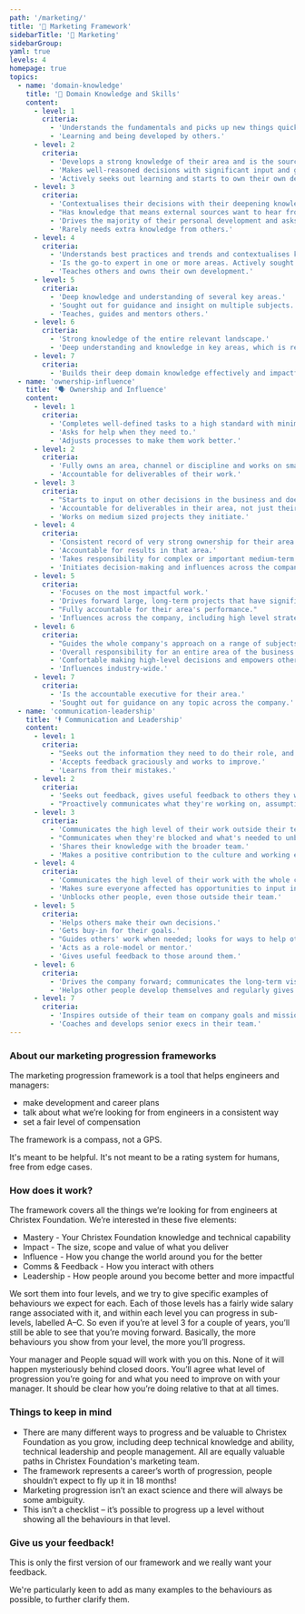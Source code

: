 ```yaml
---
path: '/marketing/'
title: '🎉 Marketing Framework'
sidebarTitle: '🎉 Marketing'
sidebarGroup:
yaml: true
levels: 4
homepage: true
topics:
  - name: 'domain-knowledge'
    title: '🧠 Domain Knowledge and Skills'
    content:
      - level: 1
        criteria:
          - 'Understands the fundamentals and picks up new things quickly.'
          - 'Learning and being developed by others.'
      - level: 2
        criteria:
          - 'Develops a strong knowledge of their area and is the source of wisdom.'
          - 'Makes well-reasoned decisions with significant input and guidance from others.'
          - 'Actively seeks out learning and starts to own their own development.'
      - level: 3
        criteria:
          - 'Contextualises their decisions with their deepening knowledge of other areas of the business related to their work.'
          - "Has knowledge that means external sources want to hear from them, independent of Christex Foundation's success."
          - 'Drives the majority of their personal development and asks for feedback and input at the right time.'
          - 'Rarely needs extra knowledge from others.'
      - level: 4
        criteria:
          - 'Understands best practices and trends and contextualises knowledge within the wider business.'
          - 'Is the go-to expert in one or more areas. Actively sought out by others for input and guidance on their area.'
          - 'Teaches others and owns their own development.'
      - level: 5
        criteria:
          - 'Deep knowledge and understanding of several key areas.'
          - 'Sought out for guidance and insight on multiple subjects.'
          - 'Teaches, guides and mentors others.'
      - level: 6
        criteria:
          - 'Strong knowledge of the entire relevant landscape.'
          - 'Deep understanding and knowledge in key areas, which is recognised internally and externally.'
      - level: 7
        criteria:
          - 'Builds their deep domain knowledge effectively and impactfully into the wider business context, with a deep understanding of the company goals, challenges and opportunities.'
  - name: 'ownership-influence'
    title: '🗣️ Ownership and Influence'
    content:
      - level: 1
        criteria:
          - 'Completes well-defined tasks to a high standard with minimal direction.'
          - 'Asks for help when they need to.'
          - 'Adjusts processes to make them work better.'
      - level: 2
        criteria:
          - 'Fully owns an area, channel or discipline and works on small to medium projects and types of work with guidance from others.'
          - 'Accountable for deliverables of their work.'
      - level: 3
        criteria:
          - "Starts to input on other decisions in the business and doesn't need to ask to be involved."
          - 'Accountable for deliverables in their area, not just their specific work.'
          - 'Works on medium sized projects they initiate.'
      - level: 4
        criteria:
          - 'Consistent record of very strong ownership for their area.'
          - 'Accountable for results in that area.'
          - 'Takes responsibility for complex or important medium-term projects.'
          - 'Initiates decision-making and influences across the company.'
      - level: 5
        criteria:
          - 'Focuses on the most impactful work.'
          - 'Drives forward large, long-term projects that have significant impact on the business.'
          - "Fully accountable for their area's performance."
          - 'Influences across the company, including high level strategy.'
      - level: 6
        criteria:
          - "Guides the whole company's approach on a range of subjects."
          - 'Overall responsibility for an entire area of the business.'
          - 'Comfortable making high-level decisions and empowers others to make decisions.'
          - 'Influences industry-wide.'
      - level: 7
        criteria:
          - 'Is the accountable executive for their area.'
          - 'Sought out for guidance on any topic across the company.'
  - name: 'communication-leadership'
    title: '🕴️ Communication and Leadership'
    content:
      - level: 1
        criteria:
          - "Seeks out the information they need to do their role, and communicates what they're doing with the people affected."
          - 'Accepts feedback graciously and works to improve.'
          - 'Learns from their mistakes.'
      - level: 2
        criteria:
          - 'Seeks out feedback, gives useful feedback to others they work with.'
          - "Proactively communicates what they're working on, assumptions they've made, and decisions they've made on the direction of their work."
      - level: 3
        criteria:
          - 'Communicates the high level of their work outside their team and proactively seeks out challenges.'
          - "Communicates when they're blocked and what's needed to unblock them."
          - 'Shares their knowledge with the broader team.'
          - 'Makes a positive contribution to the culture and working environment.'
      - level: 4
        criteria:
          - 'Communicates the high level of their work with the whole company.'
          - 'Makes sure everyone affected has opportunities to input into relevant decisions.'
          - 'Unblocks other people, even those outside their team.'
      - level: 5
        criteria:
          - 'Helps others make their own decisions.'
          - 'Gets buy-in for their goals.'
          - "Guides others' work when needed; looks for ways to help other people in the team to really shine and develop their own skills."
          - 'Acts as a role-model or mentor.'
          - 'Gives useful feedback to those around them.'
      - level: 6
        criteria:
          - 'Drives the company forward; communicates the long-term vision.'
          - 'Helps other people develop themselves and regularly gives insightful, useful feedback to people across the company.'
      - level: 7
        criteria:
          - 'Inspires outside of their team on company goals and mission.'
          - 'Coaches and develops senior execs in their team.'
---
```


### About our marketing progression frameworks

The marketing progression framework is a tool that helps engineers and managers:

- make development and career plans
- talk about what we’re looking for from engineers in a consistent way
- set a fair level of compensation

The framework is a compass, not a GPS.

It's meant to be helpful. It's not meant to be a rating system for humans, free from edge cases.

### How does it work?

The framework covers all the things we’re looking for from engineers at Christex Foundation. We’re interested in these five elements:

- Mastery - Your Christex Foundation knowledge and technical capability
- Impact - The size, scope and value of what you deliver
- Influence - How you change the world around you for the better
- Comms & Feedback - How you interact with others
- Leadership - How people around you become better and more impactful

We sort them into four levels, and we try to give specific examples of behaviours we expect for each. Each of those levels has a fairly wide salary range associated with it, and within each level you can progress in sub-levels, labelled A–C. So even if you’re at level 3 for a couple of years, you’ll still be able to see that you’re moving forward. Basically, the more behaviours you show from your level, the more you’ll progress.

Your manager and People squad will work with you on this. None of it will happen mysteriously behind closed doors. You’ll agree what level of progression you’re going for and what you need to improve on with your manager. It should be clear how you’re doing relative to that at all times.

### Things to keep in mind

- There are many different ways to progress and be valuable to Christex Foundation as you grow, including deep technical knowledge and ability, technical leadership and people management. All are equally valuable paths in Christex Foundation's marketing team.
- The framework represents a career’s worth of progression, people shouldn’t expect to fly up it in 18 months!
- Marketing progression isn’t an exact science and there will always be some ambiguity.
- This isn’t a checklist – it’s possible to progress up a level without showing all the behaviours in that level.

### Give us your feedback!

This is only the first version of our framework and we really want your feedback.

We're particularly keen to add as many examples to the behaviours as possible, to further clarify them.
